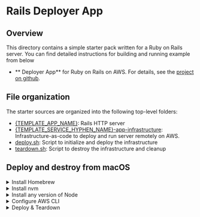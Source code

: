 # Rails Deployer App

## Overview

This directory contains a simple starter pack written for a Ruby on Rails server.
You can find detailed instructions for building and running example from below

- ** Deployer App** for Ruby on Rails on AWS. For details, see the [project on github](https://gitlab.com/hwslabs/starter-app).

## File organization

The starter sources are organized into the following top-level folders:

- [{TEMPLATE_APP_NAME}]({TEMPLATE_APP_NAME}): Rails HTTP server
- [{TEMPLATE_SERVICE_HYPHEN_NAME}-app-infrastructure]({TEMPLATE_SERVICE_HYPHEN_NAME}-app-infrastructure): Infrastructure-as-code to deploy and run server remotely on AWS.
- [deploy.sh](deploy.sh): Script to initialize and deploy the infrastructure
- [teardown.sh](teardown.sh): Script to destroy the infrastructure and cleanup

## Deploy and destroy from macOS
<details>
  <summary>Install Homebrew</summary>

Download and install Homebrew:

  ```sh
  /bin/bash -c "$(curl -fsSL https://raw.githubusercontent.com/Homebrew/install/HEAD/install.sh)"
  ```
</details>

<details>
  <summary>Install nvm</summary>

Install latest version of nvm:

  ```sh
  brew install nvm
  ```
</details>
<details>
  <summary>Install any version of Node</summary>

Install latest version of node:

  ```sh
  nvm install node
  ```

or any specific version of node:

  ```sh
  nvm install 14.17.6
  ```
</details>
<details>
<summary>Configure AWS CLI</summary>

Follow the instructions from [AWS CDK Getting Started](https://docs.aws.amazon.com/cdk/latest/guide/getting_started.html#getting_started_prerequisites)
to configure your AWS account

</details>
<details>
<summary>Deploy & Teardown</summary>

 To intialize and deploy, run:

  ```sh
  ./deploy.sh
  ```
  
  To teardown and cleanup, run:

  ```sh
  ./teardown.sh
  ```

</details>